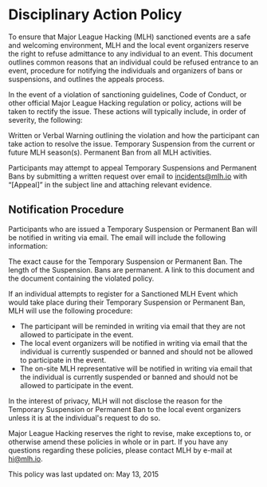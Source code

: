 # Disciplinary Action Policy
To ensure that Major League Hacking (MLH) sanctioned events are a safe and welcoming environment, MLH and the local event organizers reserve the right to refuse admittance to any individual to an event.  This document outlines common reasons that an individual could be refused entrance to an event, procedure for notifying the individuals and organizers of bans or suspensions, and outlines the appeals process.

In the event of a violation of sanctioning guidelines, Code of Conduct, or other official Major League Hacking regulation or policy, actions will be taken to rectify the issue. These actions will typically include, in order of severity, the following:

Written or Verbal Warning outlining the violation and how the participant can take action to resolve the issue.
Temporary Suspension from the current or future MLH season(s).
Permanent Ban from all MLH activities.

Participants may attempt to appeal Temporary Suspensions and Permanent Bans by submitting a written request over email to incidents@mlh.io with “[Appeal]” in the subject line and attaching relevant evidence.  

## Notification Procedure

Participants who are issued a Temporary Suspension or Permanent Ban will be notified in writing via email.  The email will include the following information:

The exact cause for the Temporary Suspension or Permanent Ban.
The length of the Suspension.  Bans are permanent.
A link to this document and the document containing the violated policy.

If an individual attempts to register for a Sanctioned MLH Event which would take place during their Temporary Suspension or Permanent Ban, MLH will use the following procedure:

- The participant will be reminded in writing via email that they are not allowed to participate in the event.
- The local event organizers will be notified in writing via email that the individual is currently suspended or banned and should not be allowed to participate in the event.
- The on-site MLH representative will be notified in writing via email that the individual is currently suspended or banned and should not be allowed to participate in the event.

In the interest of privacy, MLH will not disclose the reason for the Temporary Suspension or Permanent Ban to the local event organizers unless it is at the individual's request to do so.

Major League Hacking reserves the right to revise, make exceptions to, or otherwise amend these policies in whole or in part. If you have any questions regarding these policies, please contact MLH by e-mail at hi@mlh.io.


This policy was last updated on:
May 13, 2015

